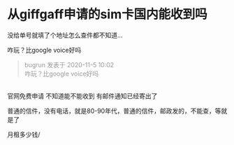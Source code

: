 # 从giffgaff申请的sim卡国内能收到吗


没给单号就填了个地址怎么查件都不知道...

咋玩？比google voice好吗

<div class="quote"><blockquote><font color="#999999">bugrun 发表于 2020-11-5 10:02</font><br />
<font color="#999999">咋玩？比google voice好吗</font></blockquote></div><br />
官网免费申请 不知道能不能收到 有邮件通知已经寄出了

普通的信件，没有电话，就是80-90年代，普通的信件，邮政发的，不能查，等就是了

月租多少钱/<img id="aimg_kaS8M" onclick="zoom(this, this.src, 0, 0, 0)" class="zoom" src="https://cdn.jsdelivr.net/gh/hishis/forum-master/public/images/patch.gif" onmouseover="img_onmouseoverfunc(this)" onload="thumbImg(this)" border="0" alt="" />
